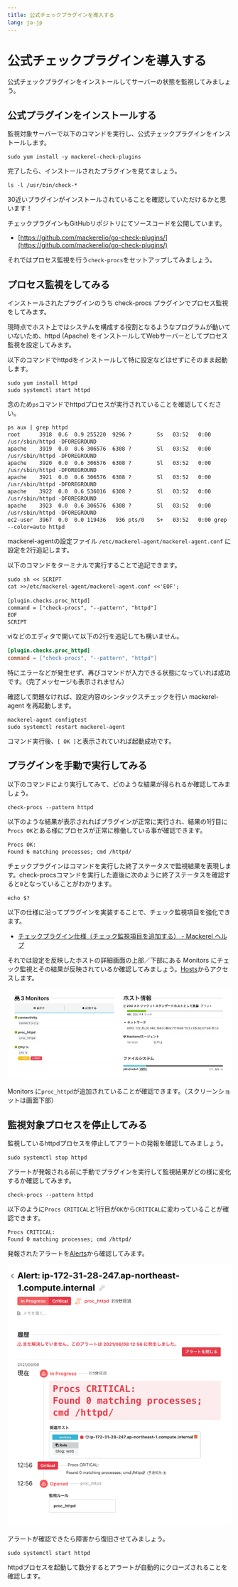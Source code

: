 ```yaml
---
title: 公式チェックプラグインを導入する
lang: ja-jp
---
```


# 公式チェックプラグインを導入する

公式チェックプラグインをインストールしてサーバーの状態を監視してみましょう。

## 公式プラグインをインストールする

監視対象サーバーで以下のコマンドを実行し、公式チェックプラグインをインストールします。

```shell
sudo yum install -y mackerel-check-plugins
```

完了したら、インストールされたプラグインを見てましょう。

```shell
ls -l /usr/bin/check-*
```

30近いプラグインがインストールされていることを確認していただけるかと思います！

チェックプラグインもGitHubリポジトリにてソースコードを公開しています。

- [https://github.com/mackerelio/go-check-plugins/](https://github.com/mackerelio/go-check-plugins/)

それではプロセス監視を行う`check-procs`をセットアップしてみましょう。

## プロセス監視をしてみる

インストールされたプラグインのうち check-procs プラグインでプロセス監視をしてみます。

現時点でホスト上ではシステムを構成する役割となるようなプログラムが動いていないため、httpd (Apache) をインストールしてWebサーバーとしてプロセス監視を設定してみます。

以下のコマンドでhttpdをインストールして特に設定などはせずにそのまま起動します。

```shell
sudo yum install httpd
sudo systemctl start httpd
```

念のため`ps`コマンドでhttpdプロセスが実行されていることを確認してください。

```shell
ps aux | grep httpd
root      3918  0.6  0.9 255220  9296 ?        Ss   03:52   0:00 /usr/sbin/httpd -DFOREGROUND
apache    3919  0.0  0.6 306576  6308 ?        Sl   03:52   0:00 /usr/sbin/httpd -DFOREGROUND
apache    3920  0.0  0.6 306576  6308 ?        Sl   03:52   0:00 /usr/sbin/httpd -DFOREGROUND
apache    3921  0.0  0.6 306576  6308 ?        Sl   03:52   0:00 /usr/sbin/httpd -DFOREGROUND
apache    3922  0.0  0.6 536016  6308 ?        Sl   03:52   0:00 /usr/sbin/httpd -DFOREGROUND
apache    3923  0.0  0.6 306576  6308 ?        Sl   03:52   0:00 /usr/sbin/httpd -DFOREGROUND
ec2-user  3967  0.0  0.0 119436   936 pts/0    S+   03:52   0:00 grep --color=auto httpd
```

mackerel-agentの設定ファイル `/etc/mackerel-agent/mackerel-agent.conf` に設定を2行追記します。

以下のコマンドをターミナルで実行することで追記できます。

```shell
sudo sh << SCRIPT
cat >>/etc/mackerel-agent/mackerel-agent.conf <<'EOF';

[plugin.checks.proc_httpd]
command = ["check-procs", "--pattern", "httpd"]
EOF
SCRIPT
```

viなどのエディタで開いて以下の2行を追記しても構いません。

```toml
[plugin.checks.proc_httpd]
command = ["check-procs", "--pattern", "httpd"]
```


特にエラーなどが発生せず、再びコマンドが入力できる状態になっていれば成功です。（完了メッセージも表示されません）

確認して問題なければ、設定内容のシンタックスチェックを行い mackerel-agent を再起動します。

```shell
mackerel-agent configtest
sudo systemctl restart mackerel-agent
```

コマンド実行後、`[ OK ]`と表示されていれば起動成功です。

## プラグインを手動で実行してみる

以下のコマンドにより実行してみて、どのような結果が得られるか確認してみましょう。

```shell
check-procs --pattern httpd
```

以下のような結果が表示されればプラグインが正常に実行され、結果の1行目に`Procs OK`とある様にプロセスが正常に稼働している事が確認できます。

```shell
Procs OK:
Found 6 matching processes; cmd /httpd/
```

チェックプラグインはコマンドを実行した終了ステータスで監視結果を表現します。check-procsコマンドを実行した直後に次のように終了ステータスを確認すると`0`となっていることがわかります。

```shell
echo $?
```

以下の仕様に沿ってプラグインを実装することで、チェック監視項目を強化できます。

- [チェックプラグイン仕様（チェック監視項目を追加する） - Mackerel ヘルプ](https://mackerel.io/ja/docs/entry/custom-checks#plugin)

それでは設定を反映したホストの詳細画面の上部／下部にある Monitors にチェック監視とその結果が反映されているか確認してみましょう。[Hosts](https://mackerel.io/my/hosts)からアクセスします。

![](./host_monitors.png)

Monitors に`proc_httpd`が追加されていることが確認できます。（スクリーンショットは画面下部）

## 監視対象プロセスを停止してみる

監視しているhttpdプロセスを停止してアラートの発報を確認してみましょう。

```shell
sudo systemctl stop httpd
```

アラートが発報される前に手動でプラグインを実行して監視結果がどの様に変化するか確認してみます。

```shell
check-procs --pattern httpd
```

以下のように`Procs CRITICAL`と1行目が`OK`から`CRITICAL`に変わっていることが確認できます。

```shell
Procs CRITICAL:
Found 0 matching processes; cmd /httpd/
```

発報されたアラートを[Alerts](https://mackerel.io/my/alerts)から確認してみます。

![](./alert.png)

アラートが確認できたら障害から復旧させてみましょう。

```shell
sudo systemctl start httpd
```

httpdプロセスを起動して数分するとアラートが自動的にクローズされることを確認します。
